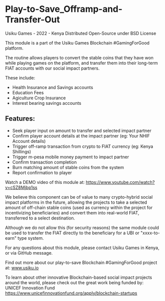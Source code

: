 # Play-to-Save_Offramp-and-Transfer-Out
Usiku Games - 2022 - Kenya
Distributed Open-Source under BSD License

This module is a part of the Usiku Games Blockchain #GamingForGood platform. 

The routine allows players to convert the stable coins that they have won while playing games on the platform, and transfer them into their long-term FIAT accounts with our social impact partners.

These include:
  - Health Insurance and Savings accounts
  - Education Fees
  - Agiculture Crop Insurance
  - Interest bearing savings accounts

## Features:
  - Seek player input on amount to transfer and selected impact partner
  - Confirm player account details at the impact partner (eg: Your NHIF Account details)
  - Trigger off-ramp transaction from crypto to FIAT currency (eg: Kenya Shillings)
  - Trigger m-pesa mobile money payment to impact partner
  - Confirm transaction completion
  - Burn matching amount of stable coins from the system
  - Report confirmation to player

Watch a DEMO video of this module at: https://www.youtube.com/watch?v=cSZ8Mjbp1ss

We believe this component can be of value to many crypto-hybrid social impact platforms in the future, allowing the projects to take a selected amount of off-chain stable coins (used as currency within the project for incentivizing beneficiaries) and convert them into real-world FIAT, transferred to a select destination.

Although we do not allow this (for security reasons) the same module could be used to transfer the FIAT directly to the beneficiary for a UBI or "xxxx-to-earn" type system.

For any questions about this module, please contact Usiku Games in Kenya, or via GitHub message.

Find out more about our play-to-save Blockchain #GamingForGood project at: www.usiku.io

To learn about other innovative Blockchain-based social impact projects around the world, please check out the great work being funded by:
     UNICEF Innovation Fund
     https://www.unicefinnovationfund.org/apply/blockchain-startups
